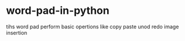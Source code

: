 # word-pad-in-python

tihs word pad perform basic opertions like copy paste unod redo image insertion 
